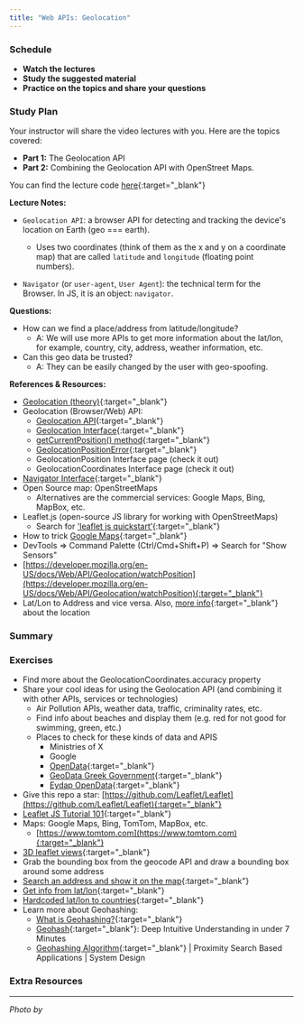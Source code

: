 ```yaml
---
title: "Web APIs: Geolocation"
---
```


### Schedule

  - **Watch the lectures**
  - **Study the suggested material**
  - **Practice on the topics and share your questions**

### Study Plan

  Your instructor will share the video lectures with you. Here are the topics covered:

  - **Part 1:** The Geolocation API
  - **Part 2:** Combining the Geolocation API with OpenStreet Maps.

  You can find the lecture code [here](){:target="_blank"}

  **Lecture Notes:**

  - `Geolocation API`: a browser API for detecting and tracking the device's location on Earth (geo === earth).
    - Uses two coordinates (think of them as the x and y on a coordinate map) that are called `latitude` and `longitude` (floating point numbers).

  - `Navigator` (or `user-agent`, `User Agent`): the technical term for the Browser. In JS, it is an object: `navigator`.

  **Questions:**

  - How can we find a place/address from latitude/longitude?
    - A: We will use more APIs to get more information about the lat/lon, for example, country, city, address, weather information, etc.
  - Can this geo data be trusted?
    - A: They can be easily changed by the user with geo-spoofing.

  **References & Resources:**

  - [Geolocation (theory)](https://support.zartico.com/what-is-mobile-location-data-and-where-does-it-come-from){:target="_blank"}
  - Geolocation (Browser/Web) API:
    - [Geolocation API](https://developer.mozilla.org/en-US/docs/Web/API/Geolocation_API){:target="_blank"}
    - [Geolocation Interface](https://developer.mozilla.org/en-US/docs/Web/API/Geolocation){:target="_blank"}
    - [getCurrentPosition() method](https://developer.mozilla.org/en-US/docs/Web/API/Geolocation/getCurrentPosition){:target="_blank"}
    - [GeolocationPositionError](https://developer.mozilla.org/en-US/docs/Web/API/GeolocationPositionError){:target="_blank"}
    - GeolocationPosition Interface page (check it out)
    - GeolocationCoordinates Interface page (check it out)
  - [Navigator Interface](https://developer.mozilla.org/en-US/docs/Web/API/Navigator){:target="_blank"}
  - Open Source map: OpenStreetMaps
    - Alternatives are the commercial services: Google Maps, Bing, MapBox, etc.
  - Leaflet.js (open-source JS library for working with OpenStreetMaps)
    - Search for ['leaflet js quickstart’](https://leafletjs.com/examples/quick-start/){:target="_blank"}
  - How to trick [Google Maps](https://www.youtube.com/shorts/redHm15OJAA){:target="_blank"}
  - DevTools => Command Palette (Ctrl/Cmd+Shift+P) => Search for "Show Sensors"
  - [https://developer.mozilla.org/en-US/docs/Web/API/Geolocation/watchPosition](https://developer.mozilla.org/en-US/docs/Web/API/Geolocation/watchPosition){:target="_blank"}
  - Lat/Lon to Address and vice versa. Also, [more info](https://geocode.maps.co/){:target="_blank"} about the location

### Summary

### Exercises

  - Find more about the GeolocationCoordinates.accuracy property
  - Share your cool ideas for using the Geolocation API (and combining it with other APIs, services or technologies)
    - Air Pollution APIs, weather data, traffic, criminality rates, etc.
    - Find info about beaches and display them (e.g. red for not good for swimming, green, etc.)
    - Places to check for these kinds of data and APIS
      - Ministries of X
      - Google
      - [OpenData](https://data.europa.eu/data/datasets/dat-163-en?locale=en){:target="_blank"}
      - [GeoData Greek Government](http://geodata.gov.gr/en/dataset?groups=inland-waters){:target="_blank"}
      - [Eydap OpenData](https://opendata.eydap.gr/opendata.php?lang=EN){:target="_blank"} 
  - Give this repo a star: [https://github.com/Leaflet/Leaflet](https://github.com/Leaflet/Leaflet){:target="_blank"}
  - [Leaflet JS Tutorial 101](https://www.youtube.com/playlist?list=PLGHe6Moaz52PUNP4DtIshALDogSURIlYB){:target="_blank"}
  - Maps: Google Maps, Bing, TomTom, MapBox, etc.
    - [https://www.tomtom.com](https://www.tomtom.com){:target="_blank"}
  - [3D leaflet views](https://osmbuildings.org/?lat=52.52056&lon=13.40971&zoom=16.8&tilt=30){:target="_blank"}
  - Grab the bounding box from the geocode API and draw a bounding box around some address
  - [Search an address and show it on the map](https://geocode.maps.co/search?q=address&api_key=api_key){:target="_blank"}
  - [Get info from lat/lon](https://geocode.maps.co/reverse?lat=latitude&lon=longitude&api_key=api_key){:target="_blank"}
  - [Hardcoded lat/lon to countries](https://github.com/eesur/country-codes-lat-long/blob/master/country-codes-lat-long-alpha3.json){:target="_blank"}
  - Learn more about Geohashing: 
    - [What is Geohashing?](https://www.pubnub.com/guides/what-is-geohashing/){:target="_blank"}
    - [Geohash](https://www.youtube.com/watch?v=UaMzra18TD8){:target="_blank"}: Deep Intuitive Understanding in under 7 Minutes
    - [Geohashing Algorithm](https://www.youtube.com/watch?v=6uhSpLjGLgo){:target="_blank"} | Proximity Search Based Applications | System Design

### Extra Resources

  ---

  _Photo by []()_

